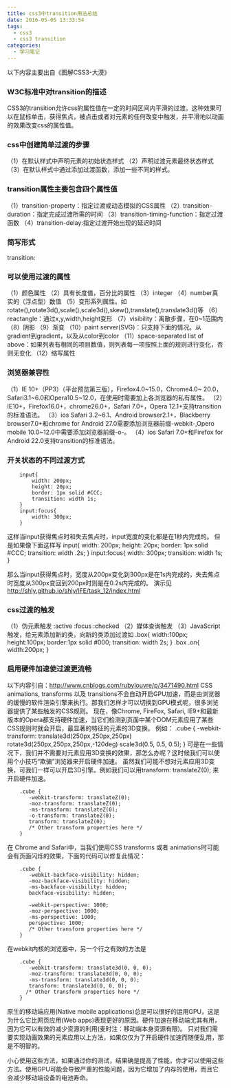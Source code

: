 ```yaml
---
title: css3中transition用法总结
date: 2016-05-05 13:33:54
tags: 
  - css3
  - css3 transition
categories:
  - 学习笔记
---
```


以下内容主要出自《图解CSS3-大漠》

### W3C标准中对transition的描述
CSS3的transition允许css的属性值在一定的时间区间内平滑的过渡。这种效果可以在鼠标单击，获得焦点，被点击或者对元素的任何改变中触发，并平滑地以动画的效果改变css的属性值。
<!-- more -->
### css中创建简单过渡的步骤
  （1）在默认样式中声明元素的初始状态样式
  （2）声明过渡元素最终状态样式
  （3）在默认样式中通过添加过渡函数，添加一些不同的样式。 
### transition属性主要包含四个属性值
  （1）transition-property：指定过渡或动态模拟的CSS属性
  （2）transition-duration：指定完成过渡所需的时间
  （3）transition-timing-function：指定过渡函数
  （4）transition-delay:指定过渡开始出现的延迟时间
### 简写形式
   transition:<property> <duration> <animation type> <delay>
### 可以使用过渡的属性
  （1）颜色属性
  （2）具有长度值，百分比的属性
  （3）integer
  （4）number真实的（浮点型）数值
  （5）变形系列属性。如rotate(),rotate3d(),scale(),scale3d(),skew(),translate(),translate3d()等
  （6）reactangle：通过x,y,width,height变形
  （7）visibility：离散步骤，在0~1范围内
  （8）阴影
  （9）渐变
  （10）paint server(SVG)：只支持下面的情况。从gradient到gradient，以及从color到color
  （11）space-separated list of above：如果列表有相同的项目数值，则列表每一项按照上面的规则进行变化，否则无变化
  （12）缩写属性
### 浏览器兼容性
  （1）IE 10+（PP3）（平台预览第三版），Firefox4.0~15.0，Chrome4.0~	20.0，Safari3.1~6.0和Opera10.5~12.0，在使用时需要加上各浏览器的私有属性。
  （2）IE10+，Firefox16.0+，chrome26.0+，Safari 7.0+，Opera 12.1+支持transition的标准语法。
  （3）ios Safari 3.2~6.1、Android browser2.1+，Blackberry browser7.0+和chrome for Android 27.0需要添加浏览器前缀-webkit-,Opero mobile 10.0~12.0中需要添加浏览器前缀-o-。
  （4）ios Safari 7.0+和Firefox for Android 22.0支持transition的标准语法。
### 开关状态的不同过渡方式
		input{
			width: 200px;
			height: 20px;
			border: 1px solid #CCC;
			transition: width 1s;
		}
		input:focus{
			width: 300px;
		}
   这样当input获得焦点时和失去焦点时，input宽度的变化都是在1秒内完成的。
   但是如果像下面这样写
		input{
			width: 200px;
			height: 20px;
			border: 1px solid #CCC;
			transition: width .2s;
		}
		input:focus{
			width: 300px;
			transition: width 1s;
		}

   那么当input获得焦点时，宽度从200px变化到300px是在1s内完成的，失去焦点时宽度从300px变回到200px时则是在0.2s内完成的。
   演示见 http://shly.github.io/shly/IFE/task_12/index.html
### css过渡的触发
  （1）伪元素触发 :active :focus :checked
  （2）媒体查询触发
  （3）JavaScript触发，给元素添加新的类，向新的类添加过渡如
		.box{
			width:100px;
			height:100px;
			border:1px solid #000;
			transition: width 2s;
		}
		.box .on{
			width:200px;
		}
### 启用硬件加速使过渡更流畅
   以下内容引自：http://www.cnblogs.com/rubylouvre/p/3471490.html
   CSS animations, transforms 以及 transitions不会自动开启GPU加速，而是由浏览器的缓慢的软件渲染引擎来执行。那我们怎样才可以切换到GPU模式呢，很多浏览器提供了某些触发的CSS规则。
   现在，像Chrome, FireFox, Safari, IE9+和最新版本的Opera都支持硬件加速，当它们检测到页面中某个DOM元素应用了某些CSS规则时就会开启，最显著的特征的元素的3D变换。
   例如：
		.cube {
		   -webkit-transform: translate3d(250px,250px,250px)
		   rotate3d(250px,250px,250px,-120deg)
		   scale3d(0.5, 0.5, 0.5);
		}
可是在一些情况下，我们并不需要对元素应用3D变换的效果，那怎么办呢？这时候我们可以使用个小技巧“欺骗”浏览器来开启硬件加速。
虽然我们可能不想对元素应用3D变换，可我们一样可以开启3D引擎。例如我们可以用transform: translateZ(0); 来开启硬件加速。

		.cube {
		   -webkit-transform: translateZ(0);
		   -moz-transform: translateZ(0);
		   -ms-transform: translateZ(0);
		   -o-transform: translateZ(0);
		   transform: translateZ(0);
		   /* Other transform properties here */
		}
   在 Chrome and Safari中，当我们使用CSS transforms 或者 animations时可能会有页面闪烁的效果，下面的代码可以修复此情况：

		.cube {
		   -webkit-backface-visibility: hidden;
		   -moz-backface-visibility: hidden;
		   -ms-backface-visibility: hidden;
		   backface-visibility: hidden;
		 
		   -webkit-perspective: 1000;
		   -moz-perspective: 1000;
		   -ms-perspective: 1000;
		   perspective: 1000;
		   /* Other transform properties here */
		}
   在webkit内核的浏览器中，另一个行之有效的方法是

		.cube {
		   -webkit-transform: translate3d(0, 0, 0);
		   -moz-transform: translate3d(0, 0, 0);
		   -ms-transform: translate3d(0, 0, 0);
		   transform: translate3d(0, 0, 0);
		  /* Other transform properties here */
		}
   原生的移动端应用(Native mobile applications)总是可以很好的运用GPU，这是为什么它比网页应用(Web apps)表现更好的原因。硬件加速在移动端尤其有用，因为它可以有效的减少资源的利用(麦时注：移动端本身资源有限)。
   只对我们需要实现动画效果的元素应用以上方法，如果仅仅为了开启硬件加速而随便乱用，那是不明智的。

   小心使用这些方法，如果通过你的测试，结果确是提高了性能，你才可以使用这些方法。使用GPU可能会导致严重的性能问题，因为它增加了内存的使用，而且它会减少移动端设备的电池寿命。
   
